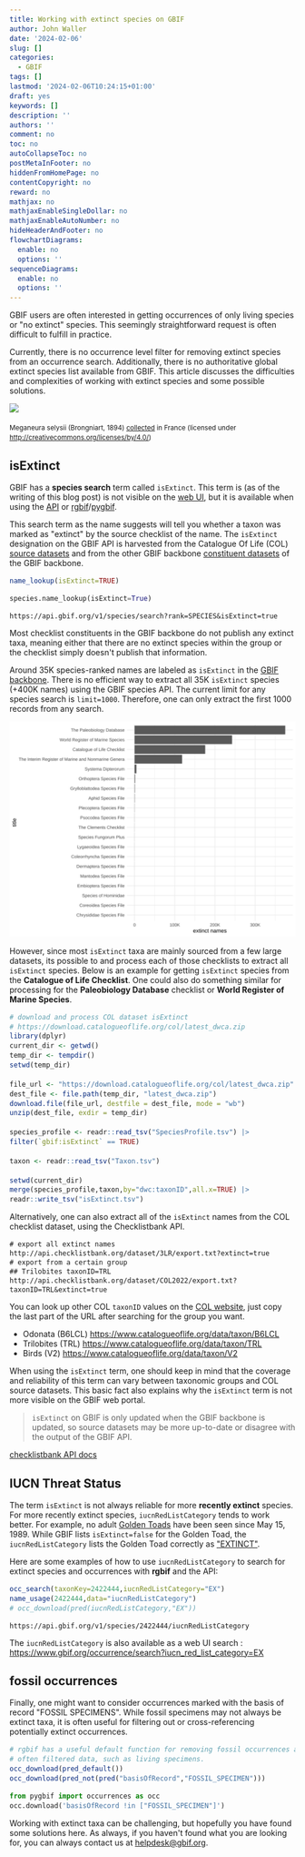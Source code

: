 ```yaml
---
title: Working with extinct species on GBIF
author: John Waller
date: '2024-02-06'
slug: []
categories:
  - GBIF
tags: []
lastmod: '2024-02-06T10:24:15+01:00'
draft: yes
keywords: []
description: ''
authors: ''
comment: no
toc: no
autoCollapseToc: no
postMetaInFooter: no
hiddenFromHomePage: no
contentCopyright: no
reward: no
mathjax: no
mathjaxEnableSingleDollar: no
mathjaxEnableAutoNumber: no
hideHeaderAndFooter: no
flowchartDiagrams:
  enable: no
  options: ''
sequenceDiagrams:
  enable: no
  options: ''
---
```


GBIF users are often interested in getting occurrences of only living species or "no extinct" species. This seemingly straightforward request is often difficult to fulfill in practice. 

Currently, there is no occurrence level filter for removing extinct species from an occurrence search. Additionally, there is no authoritative global extinct species list available from GBIF. This article discusses the difficulties and complexities of working with extinct species and some possible solutions. 

<!--more-->

<img src="https://api.gbif.org/v1/image/cache/fit-in/500x/occurrence/418979581/media/b2fae8748e77446ef0bcd5a23e373bd6" width="500">

 <small> Meganeura selysii (Brongniart, 1894) <a href="https://www.gbif.org/occurrence/418979581">collected</a> in France (licensed under http://creativecommons.org/licenses/by/4.0/) </small>

## isExtinct 

GBIF has a **species search** term called `isExtinct`. This term is (as of the writing of this blog post) is not visible on the [web UI](https://www.gbif.org/species/search), but it is available when using the [API](https://api.gbif.org/v1/species/search?rank=SPECIES&isExtinct=true
) or [rgbif](https://docs.ropensci.org/rgbif/reference/name_lookup.html
)/[pygbif](https://pygbif.readthedocs.io/en/latest/modules/species.html#pygbif.species.name_lookup
). 

This search term as the name suggests will tell you whether a taxon was marked as "extinct" by the source checklist of the name. The `isExtinct` designation on the GBIF API is harvested from the Catalogue Of Life (COL) [source datasets](https://www.catalogueoflife.org/data/source-datasets) and from the other GBIF backbone [constituent datasets](https://www.gbif.org/dataset/d7dddbf4-2cf0-4f39-9b2a-bb099caae36c/constituents) of the GBIF backbone.  

```r
name_lookup(isExtinct=TRUE)
```

```python
species.name_lookup(isExtinct=True)
```

```shell
https://api.gbif.org/v1/species/search?rank=SPECIES&isExtinct=true
```

Most checklist constituents in the GBIF backbone do not publish any extinct taxa, meaning either that there are no extinct species within the group or the checklist simply doesn't publish that information. 

Around 35K species-ranked names are labeled as `isExtinct` in the [GBIF backbone](https://api.gbif.org/v1/species/search?rank=SPECIES&isExtinct=true&limit=1000&datasetKey=d7dddbf4-2cf0-4f39-9b2a-bb099caae36c). There is no efficient way to extract all 35K `isExtinct` species (+400K names) using the GBIF species API. The current limit for any species search is `limit=1000`. Therefore, one can only extract the first 1000 records from any search. 

![](images/extinct_ds.svg)

However, since most `isExtinct` taxa are mainly sourced from a few large datasets, its possible to and process each of those checklists to extract all `isExtinct` species. Below is an example for getting `isExtinct` species from the **Catalogue of Life Checklist**. One could also do something similar for processing for the **Paleobiology Database** checklist or **World Register of Marine Species**. 

```r 
# download and process COL dataset isExtinct
# https://download.catalogueoflife.org/col/latest_dwca.zip
library(dplyr)
current_dir <- getwd()
temp_dir <- tempdir()
setwd(temp_dir)

file_url <- "https://download.catalogueoflife.org/col/latest_dwca.zip"
dest_file <- file.path(temp_dir, "latest_dwca.zip")
download.file(file_url, destfile = dest_file, mode = "wb")
unzip(dest_file, exdir = temp_dir)

species_profile <- readr::read_tsv("SpeciesProfile.tsv") |> 
filter(`gbif:isExtinct` == TRUE)

taxon <- readr::read_tsv("Taxon.tsv")

setwd(current_dir)
merge(species_profile,taxon,by="dwc:taxonID",all.x=TRUE) |> 
readr::write_tsv("isExtinct.tsv")
```
 Alternatively, one can also extract all of the `isExtinct` names from the COL checklist dataset, using the  Checklistbank API. 

```shell 
# export all extinct names 
http://api.checklistbank.org/dataset/3LR/export.txt?extinct=true
# export from a certain group 
## Trilobites taxonID=TRL
http://api.checklistbank.org/dataset/COL2022/export.txt?taxonID=TRL&extinct=true
```

You can look up other COL `taxonID` values on the [COL website](https://www.catalogueoflife.org/), just copy the last part of the URL after searching for the group you want. 

* Odonata (B6LCL) https://www.catalogueoflife.org/data/taxon/B6LCL
* Trilobites (TRL) https://www.catalogueoflife.org/data/taxon/TRL
* Birds (V2) https://www.catalogueoflife.org/data/taxon/V2

When using the `isExtinct` term, one should keep in mind that the coverage and reliability of this term can vary between taxonomic groups and COL source datasets. This basic fact also explains why the `isExtinct` term is not more visible on the GBIF web portal.

> `isExtinct` on GBIF is only updated when the GBIF backbone is updated, so source datasets may be more up-to-date or disagree with the output of the GBIF API.

[checklistbank API docs](https://github.com/CatalogueOfLife/backend/blob/master/API.md)

## IUCN Threat Status

The term `isExtinct` is not always reliable for more **recently extinct** species. For more recently extinct species, `iucnRedListCategory` tends to work better. For example, no adult [Golden Toads](https://www.gbif.org/species/2422444) have been seen since May 15, 1989. While GBIF lists `isExtinct=false` for the Golden Toad, the `iucnRedListCategory` lists the Golden Toad correctly as ["EXTINCT"](https://api.gbif.org/v1/species/2422444/iucnRedListCategory). 

Here are some examples of how to use `iucnRedListCategory` to search for extinct species and occurrences with **rgbif** and the API: 

```r
occ_search(taxonKey=2422444,iucnRedListCategory="EX")
name_usage(2422444,data="iucnRedListCategory")
# occ_download(pred(iucnRedListCategory,"EX"))
```

```shell 
https://api.gbif.org/v1/species/2422444/iucnRedListCategory
```

The `iucnRedListCategory` is also available as a web UI search : 
https://www.gbif.org/occurrence/search?iucn_red_list_category=EX

## fossil occurrences 

Finally, one might want to consider occurrences marked with the basis of record "FOSSIL SPECIMENS". While fossil specimens may not always be extinct taxa, it is often useful for filtering out or cross-referencing potentially extinct occurrences. 

```r
# rgbif has a useful default function for removing fossil occurrences and other
# often filtered data, such as living specimens. 
occ_download(pred_default())
occ_download(pred_not(pred("basisOfRecord","FOSSIL_SPECIMEN")))
```

```python 
from pygbif import occurrences as occ
occ.download('basisOfRecord !in ["FOSSIL_SPECIMEN"]')
```

Working with extinct taxa can be challenging, but hopefully you have found some solutions here. As always, if you haven't found what you are looking for, you can always contact us at helpdesk@gbif.org. 


